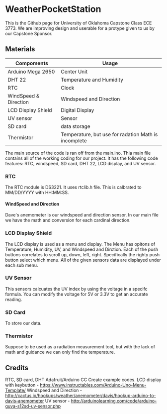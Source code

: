# WeatherPocketStation
This is the Github page for University of Oklahoma Capstone Class ECE 3773.
We are improving design and userable for a protype given to us by our Capstone Sponsor.


## Materials

Compoments | Usage | 
------------ | -------------
Arduino Mega 2650 | Center Unit
DHT 22 | Temperature and Humidity
RTC | Clock
WindSpeed & Direction | Windspeed and Direction
LCD Display Shield | Digital Display
UV sensor | Sensor
SD card | data storage
Thermistor | Temperature, but use for radation Math is incomplete  

The main source of the code is ran off from the main.ino. Thia main file contains all of the working coding for our project. It has the following code features: RTC, windspeed, SD card, DHT 22, LCD display, and UV sensor.

### RTC
The RTC module is DS3221. It uses rtclib.h file. This is calbrated to MM/DD/YYYY with HH:MM:SS. 

#### WindSpeed and Direction
Dave's anemometer is our windspeed and direction sensor. In our main file we have the math and conversion for each cardinal direction.

### LCD Display Shield
The LCD display is used as a menu and display. The Menu has opitons of Temperature, Humidity, UV, and Windspeed and Dirction.
Each of the push buttons correlates to scroll up, down, left, right. Specifically the righty push button select which menu. 
All of the given sensors data are displayed under each sub menu.

### UV Sensor
This sensors calcuates the UV index by using the voltage in a specifc formula. You can modify the voltage for 5V or 3.3V to get an accurate reading. 

### SD Card
To store our data.

### Thermistor
Suppose to be used as a radiation measurement tool, but with the lack of math and guidance we can only find the temperature.

## Credits 
RTC, SD card, DHT Adafruit/Arduino CC Create example codes.
LCD display with keybutton - https://www.instructables.com/Arduino-Uno-Menu-Template/
Windspeed and Direction - http://cactus.io/hookups/weather/anemometer/davis/hookup-arduino-to-davis-anemometer
UV sensor - http://arduinolearning.com/code/arduino-guva-s12sd-uv-sensor.php

